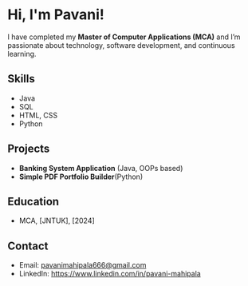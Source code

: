 # Hi, I'm Pavani!

I have completed my **Master of Computer Applications (MCA)** and I’m passionate about technology, software development, and continuous learning.

## Skills
- Java
- SQL
- HTML, CSS
- Python

## Projects
- **Banking System Application** (Java, OOPs based)
- **Simple PDF Portfolio Builder**(Python)

## Education
- MCA, [JNTUK], [2024]

## Contact
- Email: pavanimahipala666@gmail.com
- LinkedIn: https://www.linkedin.com/in/pavani-mahipala
